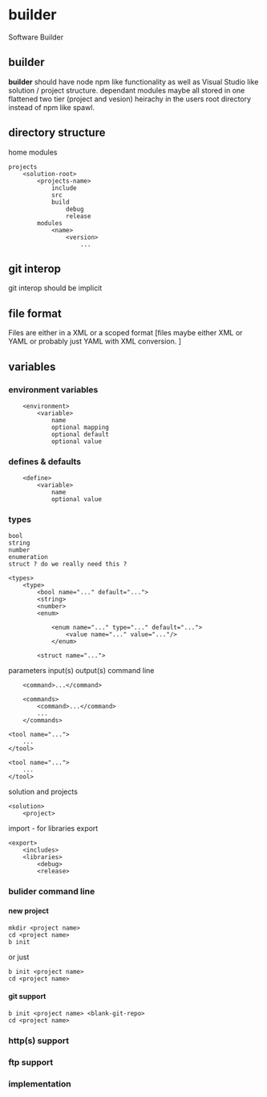 # builder
Software Builder

## builder

**builder** should have node npm like functionality as well as Visual Studio like solution / project structure.
dependant modules maybe all stored in one flattened two tier (project and vesion) heirachy in the users root directory instead of npm like spawl.

## directory structure


home
    modules
        <name>
            <vesion>

    projects
        <solution-root>
            <projects-name>
                include
                src
                build
                    debug
                    release
            modules
                <name>
                    <version>
                        ...


## git interop
git interop should be implicit

## file format
Files are either in a XML or a scoped format [files maybe either XML or YAML or probably just YAML with XML conversion. ]

## variables
### environment variables

        <environment>
            <variable>
                name
                optional mapping
                optional default
                optional value

### defines & defaults

        <define>
            <variable>
                name
                optional value

### types
    bool
    string
    number
    enumeration
    struct ? do we really need this ?

    <types>
        <type>
            <bool name="..." default="...">
            <string>
            <number>
            <enum>

                <enum name="..." type="..." default="...">
                    <value name="..." value="..."/>
                </enum>

            <struct name="...">



<tool>
    parameters
    input(s)
    output(s)
    command line

        <command>...</command>

        <commands>
            <command>...</command>
            ...
        </commands>

<tool-chain>

    <tool name="...">
        ...
    </tool>

    <tool name="...">
        ...
    </tool>

</tool-chain>


solution and projects

    <solution>
        <project>


import - for libraries
export

    <export>
        <includes>
        <libraries>
            <debug>
            <release>


### bulider command line

#### new project

    mkdir <project name>
    cd <project name>
    b init

or just

    b init <project name>
    cd <project name>

#### git support

    b init <project name> <blank-git-repo>
    cd <project name>

### http(s) support
### ftp support

### implementation ###

